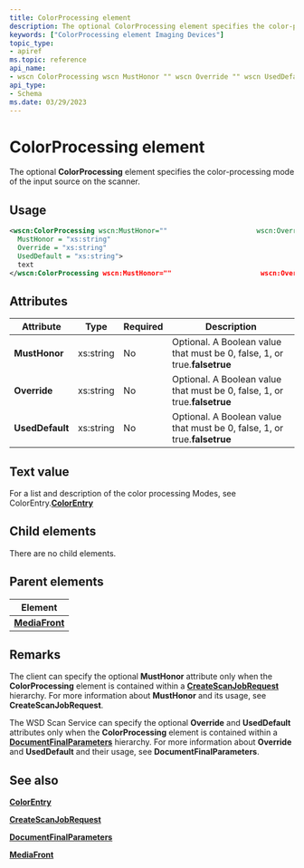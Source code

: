 ```yaml
---
title: ColorProcessing element
description: The optional ColorProcessing element specifies the color-processing mode of the input source on the scanner.
keywords: ["ColorProcessing element Imaging Devices"]
topic_type:
- apiref
ms.topic: reference
api_name:
- wscn ColorProcessing wscn MustHonor "" wscn Override "" wscn UsedDefault ""
api_type:
- Schema
ms.date: 03/29/2023
---
```


# ColorProcessing element

The optional **ColorProcessing** element specifies the color-processing mode of the input source on the scanner.

## Usage

```xml
<wscn:ColorProcessing wscn:MustHonor=""                      wscn:Override=""                      wscn:UsedDefault=""
  MustHonor = "xs:string"
  Override = "xs:string"
  UsedDefault = "xs:string">
  text
</wscn:ColorProcessing wscn:MustHonor=""                      wscn:Override=""                      wscn:UsedDefault="">
```

## Attributes

| Attribute | Type | Required | Description |
|--|--|--|--|
| **MustHonor** | xs:string | No | Optional. A Boolean value that must be 0, false, 1, or true.**falsetrue** |
| **Override** | xs:string | No | Optional. A Boolean value that must be 0, false, 1, or true.**falsetrue** |
| **UsedDefault** | xs:string | No | Optional. A Boolean value that must be 0, false, 1, or true.**falsetrue** |

## Text value

For a list and description of the color processing Modes, see ColorEntry.[**ColorEntry**](colorentry.md)

## Child elements

There are no child elements.

## Parent elements

| Element |
|--|
| [**MediaFront**](mediafront.md) |

## Remarks

The client can specify the optional **MustHonor** attribute only when the **ColorProcessing** element is contained within a [**CreateScanJobRequest**](createscanjobrequest.md) hierarchy. For more information about **MustHonor** and its usage, see **CreateScanJobRequest**.

The WSD Scan Service can specify the optional **Override** and **UsedDefault** attributes only when the **ColorProcessing** element is contained within a [**DocumentFinalParameters**](documentfinalparameters.md) hierarchy. For more information about **Override** and **UsedDefault** and their usage, see **DocumentFinalParameters**.

## See also

[**ColorEntry**](colorentry.md)

[**CreateScanJobRequest**](createscanjobrequest.md)

[**DocumentFinalParameters**](documentfinalparameters.md)

[**MediaFront**](mediafront.md)
